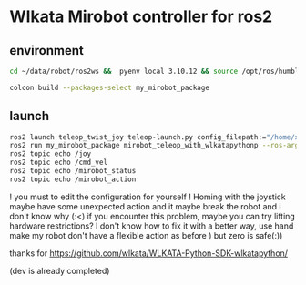 # Wlkata Mirobot controller for ros2

## environment

```bash
cd ~/data/robot/ros2ws &&  pyenv local 3.10.12 && source /opt/ros/humble/setup.bash && source ./install/setup.bash
```

```bash
colcon build --packages-select my_mirobot_package
```

## launch

```bash
ros2 launch teleop_twist_joy teleop-launch.py config_filepath:="/home/xuanran/data/robot/ros2ws/xbox.config.yaml"
ros2 run my_mirobot_package mirobot_teleop_with_wlkatapythonp --ros-args -p mirobot_tools:=2 -p serial_port:=/dev/ttyUSB1 -p instructions_file:=instructions.txt
ros2 topic echo /joy
ros2 topic echo /cmd_vel
ros2 topic echo /mirobot_status
ros2 topic echo /mirobot_action
```

! you must to edit the configuration for yourself
! Homing with the joystick maybe have some unexpected action and it maybe break the robot and i don't know why (:<)
if you encounter this problem, maybe you can try lifting hardware restrictions? I don't know how to fix it with a better way, use hand make my robot don't have a flexible  action as before )
but zero is safe(:))

thanks for https://github.com/wlkata/WLKATA-Python-SDK-wlkatapython/

(dev is already completed)
